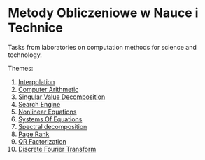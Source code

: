 # Metody Obliczeniowe w Nauce i Technice

Tasks from laboratories on computation methods for science and technology.

Themes:
1. [Interpolation](../master/lab1/report1.ipynb "Lab1")
2. [Computer Arithmetic](../master/lab2/report2.ipynb "Lab2")
3. [Singular Value Decomposition](../master/lab3/report3.ipynb "Lab 3")
4. [Search Engine](../master/lab4/report4.ipynb "Lab 4")
5. [Nonlinear Equations](../master/lab5/report5.ipynb "Lab 5")
6. [Systems Of Equations](../master/lab6/report6.ipynb "Lab 6")
7. [Spectral decomposition](../master/lab7/report7.ipynb "Lab 7")
8. [Page Rank](../master/lab8/report8.ipynb "Lab 8")
9. [QR Factorization](../master/lab9/report9.ipynb "Lab 9")
10. [Discrete Fourier Transform](../master/lab10/report10.ipynb "Lab 10")